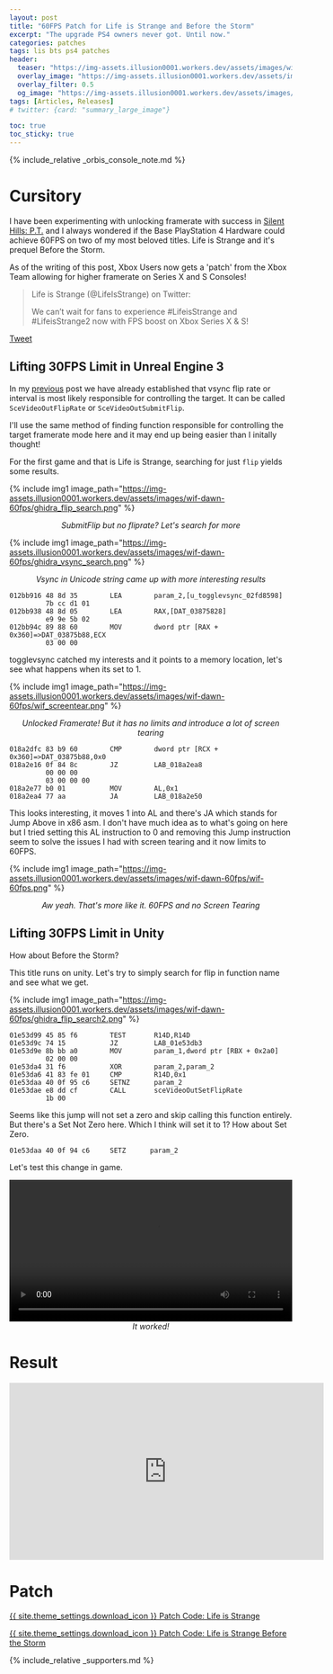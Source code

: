 ```yaml
---
layout: post
title: "60FPS Patch for Life is Strange and Before the Storm"
excerpt: "The upgrade PS4 owners never got. Until now."
categories: patches
tags: lis bts ps4 patches
header:
  teaser: "https://img-assets.illusion0001.workers.dev/assets/images/wif-dawn-60fps/dawn-banner.png"
  overlay_image: "https://img-assets.illusion0001.workers.dev/assets/images/wif-dawn-60fps/dawn-banner.png"
  overlay_filter: 0.5
  og_image: "https://img-assets.illusion0001.workers.dev/assets/images/wif-dawn-60fps/banner2.png"
tags: [Articles, Releases]
# twitter: {card: "summary_large_image"}

toc: true
toc_sticky: true
---
```


{% include_relative _orbis_console_note.md %}

# Cursitory

I have been experimenting with unlocking framerate with success in [Silent Hills: P.T.](/patches/2021/04/29/pt-60fps/) and I always wondered if the Base PlayStation 4 Hardware could achieve 60FPS on two of my most beloved titles. Life is Strange and it's prequel Before the Storm.

As of the writing of this post, Xbox Users now gets a 'patch' from the Xbox Team allowing for higher framerate on Series X and S Consoles!

> Life is Strange (@LifeIsStrange) on Twitter:
> 
> We can’t wait for fans to experience #LifeisStrange and #LifeisStrange2 now with FPS boost on Xbox Series X & S!

[Tweet](https://twitter.com/lifeisstrange/status/1390694180549283849)

## Lifting 30FPS Limit in Unreal Engine 3

In my [previous](/patches/2021/04/29/pt-60fps/) post we have already established that vsync flip rate or interval is most likely responsible for controlling the target. It can be called `SceVideoOutFlipRate` or `SceVideoOutSubmitFlip`.

I'll use the same method of finding function responsible for controlling the target framerate mode here and it may end up being easier than I initally thought!


For the first game and that is Life is Strange, searching for just `flip` yields some results. 

{% include img1 image_path="https://img-assets.illusion0001.workers.dev/assets/images/wif-dawn-60fps/ghidra_flip_search.png" %}

<div align=center>
<em>SubmitFlip but no fliprate? Let's search for more</em>
</div>

{% include img1 image_path="https://img-assets.illusion0001.workers.dev/assets/images/wif-dawn-60fps/ghidra_vsync_search.png" %}

<div align=center>
<em>Vsync in Unicode string came up with more interesting results</em>
</div>

```
012bb916 48 8d 35        LEA        param_2,[u_togglevsync_02fd8598]
         7b cc d1 01
012bb938 48 8d 05        LEA        RAX,[DAT_03875828]
         e9 9e 5b 02
012bb94c 89 88 60        MOV        dword ptr [RAX + 0x360]=>DAT_03875b88,ECX
         03 00 00
```

togglevsync catched my interests and it points to a memory location, let's see what happens when its set to 1.

{% include img1 image_path="https://img-assets.illusion0001.workers.dev/assets/images/wif-dawn-60fps/wif_screentear.png" %}

<div align=center>
<em>Unlocked Framerate! But it has no limits and introduce a lot of screen tearing</em>
</div>

```
018a2dfc 83 b9 60        CMP        dword ptr [RCX + 0x360]=>DAT_03875b88,0x0
018a2e16 0f 84 8c        JZ         LAB_018a2ea8
         00 00 00
         03 00 00 00
018a2e77 b0 01           MOV        AL,0x1
018a2ea4 77 aa           JA         LAB_018a2e50
```

This looks interesting, it moves 1 into AL and there's JA which stands for Jump Above in x86 asm. I don't have much idea as to what's going on here but I tried setting this AL instruction to 0 and removing this Jump instruction seem to solve the issues I had with screen tearing and it now limits to 60FPS.

{% include img1 image_path="https://img-assets.illusion0001.workers.dev/assets/images/wif-dawn-60fps/wif-60fps.png" %}

<div align=center>
<em>Aw yeah. That's more like it. 60FPS and no Screen Tearing</em>
</div>

## Lifting 30FPS Limit in Unity

How about Before the Storm?

This title runs on unity. Let's try to simply search for flip in function name and see what we get.

{% include img1 image_path="https://img-assets.illusion0001.workers.dev/assets/images/wif-dawn-60fps/ghidra_flip_search2.png" %}

```
01e53d99 45 85 f6        TEST       R14D,R14D
01e53d9c 74 15           JZ         LAB_01e53db3
01e53d9e 8b bb a0        MOV        param_1,dword ptr [RBX + 0x2a0]
         02 00 00
01e53da4 31 f6           XOR        param_2,param_2
01e53da6 41 83 fe 01     CMP        R14D,0x1
01e53daa 40 0f 95 c6     SETNZ      param_2
01e53dae e8 dd cf        CALL       sceVideoOutSetFlipRate
         1b 00
```

Seems like this jump will not set a zero and skip calling this function entirely. But there's a Set Not Zero here. Which I think will set it to 1? How about Set Zero.

`01e53daa 40 0f 94 c6     SETZ      param_2`

Let's test this change in game.

<div align="center">
<video width="100%" controls >
  <source src=https://img-assets.illusion0001.workers.dev/assets/images/wif-dawn-60fps/dawn_60fps_preview.mp4" type="video/mp4">
</video>
<em>It worked!</em>
</div>

# Result

<div align="center" class="responsive-video-container">
<iframe width="560" height="315" src="https://www.youtube.com/embed/Oy2CapKF3gE" title="YouTube video player" frameborder="0" allow="accelerometer; autoplay; clipboard-write; encrypted-media; gyroscope; picture-in-picture" allowfullscreen></iframe>
</div>

# Patch

<a href="/_patch/LifeisStrange1-Orbis" class="button" role="button">{{ site.theme_settings.download_icon }} Patch Code: Life is Strange</a>

<a href="/_patch/LifeisStrange1-BeforetheStorm-Orbis" class="button" role="button">{{ site.theme_settings.download_icon }} Patch Code: Life is Strange Before the Storm</a>

{% include_relative _supporters.md %}
